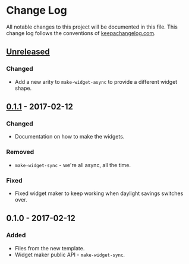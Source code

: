# Change Log
All notable changes to this project will be documented in this file. This change log follows the conventions of [keepachangelog.com](http://keepachangelog.com/).

## [Unreleased]
### Changed
- Add a new arity to `make-widget-async` to provide a different widget shape.

## [0.1.1] - 2017-02-12
### Changed
- Documentation on how to make the widgets.

### Removed
- `make-widget-sync` - we're all async, all the time.

### Fixed
- Fixed widget maker to keep working when daylight savings switches over.

## 0.1.0 - 2017-02-12
### Added
- Files from the new template.
- Widget maker public API - `make-widget-sync`.

[Unreleased]: https://github.com/your-name/fwpd/compare/0.1.1...HEAD
[0.1.1]: https://github.com/your-name/fwpd/compare/0.1.0...0.1.1
